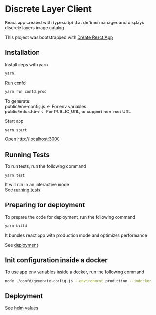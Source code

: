# Discrete Layer Client

React app created with typescript that defines manages and displays discrete layers image catalog

This project was bootstrapped with [Create React App](https://github.com/facebook/create-react-app)


## Installation

Install deps with yarn

```bash
yarn
```

Run confd

```bash
yarn run confd:prod
```

To generate:  
public/env-config.js  <- For env variables  
public/index.html  <- For PUBLIC_URL, to support non-root URL  
  
Start app

```bash
yarn start
```

Open [http://localhost:3000](http://localhost:3000)

## Running Tests

To run tests, run the following command

```bash
yarn test
```

It will run in an interactive mode  
See [running tests](https://facebook.github.io/create-react-app/docs/running-tests)

## Preparing for deployment

To prepare the code for deployment, run the following command

```bash
yarn build
```

It bundles react app with production mode and optimizes performance

See [deployment](https://facebook.github.io/create-react-app/docs/deployment)

## Init configuration inside a docker

To use app env variables inside a docker, run the following command

```bash
node ./confd/generate-config.js --environment production --indocker
```

## Deployment

See [helm values](https://github.com/MapColonies/helm-common/blob/c352a2453117895ec0f9df0267a66d6f5b9c2da2/README.md)
